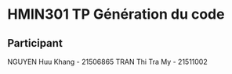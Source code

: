 # HMIN301 TP Génération du code

## Participant 
NGUYEN Huu Khang - 21506865
TRAN Thi Tra My - 21511002